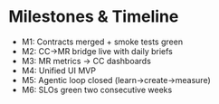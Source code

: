 # Milestones & Timeline

- M1: Contracts merged + smoke tests green
- M2: CC→MR bridge live with daily briefs
- M3: MR metrics → CC dashboards
- M4: Unified UI MVP
- M5: Agentic loop closed (learn→create→measure)
- M6: SLOs green two consecutive weeks
